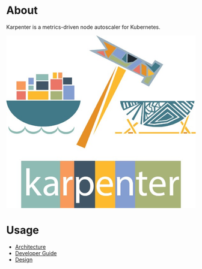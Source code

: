 # About
Karpenter is a metrics-driven node autoscaler for Kubernetes.

![](./docs/images/logo.jpeg)

# Usage
- [Architecture](./docs/ARCHITECTURE.md)
- [Developer Guide](./docs/DEVELOPER_GUIDE.md)
- [Design](./docs/DESIGN.md)
